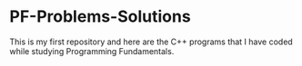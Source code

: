 # PF-Problems-Solutions
This is my first repository and here are the C++ programs that I have coded while studying Programming Fundamentals.
